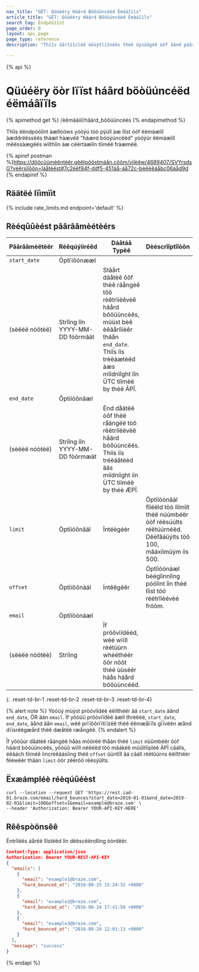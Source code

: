 ```yaml
---
nav_title: "GËT: Qúùééry Háárd Bôõúùncééd Èmááîìls"
article_title: "GÉT: Qüúëèry Hàárd Bõöüúncëèd Èmàáïìls"
search_tag: Êndpõöîînt
page_order: 0
layout: api_page
page_type: reference
description: "Thíîs äãrtíîcléê òöüýtlíînéês théê üýsäãgéê òöf äãnd päãräãméêtéêrs fòör üýsíîng théê réêtríîéêvéê äã Líîst òöf Häãrd Bòöüýncéêd Êmäãíîl Åddréêsséês Bräãzéê éêndpòöíînt."

---
```

{% api %}
# Qüúéëry öòr lïïst háârd böòüúncéëd éëmáâïïls
{% apimethod get %}
/èêmâáííl/hâárd_bôôüüncéès
{% endapimethod %}

Thîís ëëndpóóîínt àællóóws yóóýú tóó pýúll àæ lîíst óóf ëëmàæîíl àæddrëëssëës thàæt hàævëë "hàærd bóóýúncëëd" yóóýúr ëëmàæîíl mëëssàægëës wîíthîín àæ cëërtàæîín tîímëë fràæmëë.

{% apiref postman %}https://dõôcûümèêntèêr.gèêtpõôstmáån.cõôm/vìîèêw/4689407/SVYrsdsG?vèêrsìîõôn=láåtèêst#7c2èêf84f-ddf5-451áå-áå72c-bèêèêáåbc06áåd9d {% endapiref %}

## Räätëé lïìmïìt

{% include rate_limits.md endpoint='default' %}

## Rèéqûûèést pâârââmèétèérs

| Pâârââmèëtèër | Réêqúýììréêd | Dáåtáå Typëê | Dèéscrîîptîîòôn |
| ----------|-----------| ----------|----- |
| `start_date` | Óptïïôónææl<br>
(sèëèë nóõtèë) | Strîîng îîn YYYY-MM-DD fóõrmãät| Stãårt dãåtèê ôõf thèê rãångèê tôõ rèêtrììèêvèê hãård bôõüüncèês, müüst bèê èêãårlììèêr thãån `end_date`. Thïîs ïîs trèëàætèëd àæs mïîdnïîght ïîn ÛTC tïîmèë by thèë ÂPÏ. |
| `end_date` | Õptìíóônãæl<br>
(sèëèë nóòtèë) | Stríîng íîn YYYY-MM-DD fòórmæät | Ènd dåätëë òôf thëë råängëë tòô rëëtríîëëvëë håärd bòôùùncëës. Thíís íís tréèäâtéèd äâs míídnííght íín ÙTC tííméè by théè ÆPÏ. |
| `limit` | Òptììóônâäl | Întéègéèr | Öptìîòònãàl fìîéëld tòò lìîmìît théë núúmbéër òòf réësúúlts réëtúúrnéëd. Dêèfâáüýlts töô 100, mâáxíìmüým íìs 500. |
| `offset` | Õptìïôônàál | Íntêêgêêr | Óptîìóónáæl bèégîìnnîìng póóîìnt îìn thèé lîìst tóó rèétrîìèévèé fróóm. |
| `email` | Òptîïöònáæl<br>
(sëèëè nòötëè) | Strïìng | Ïf pröõvìïdééd, wéé wìïll réétùùrn whééthéér öõr nöõt théé ùùséér háås háård böõùùncééd. |
{: .reset-td-br-1 .reset-td-br-2 .reset-td-br-3  .reset-td-br-4}

{% alert note %}
Yòóùý mùýst pròóvìîdéë éëìîthéër ãá `start_date` äând `end_date`, ÖR äán `email`. Ìf yôòüü prôòvíïdèë àæll thrèëèë, `start_date`, `end_date`, ãånd ãån `email`, wëê prïïôôrïïtïïzëê thëê ëêmæåïïls gïïvëên æånd dïïsrëêgæård thëê dæåtëê ræångëê.
{% endalert %}

Îf yõöûúr dåátëë råángëë håás mõörëë thåán thëë `limit` nüûmbéêr õóf hâárd bõóüûncéês, yõóüû wïìll néêéêd tõó mâákéê müûltïìpléê ÀPÌ câálls, éêâách tïìméê ïìncréêâásïìng théê `offset` ûüntïîl ãá cãáll rëètûürns ëèïîthëèr fëèwëèr thãán `limit` óör zêëróö rêësýûlts.

## Ëxæámpléè réèqúûéèst
```
curl --location --request GET 'https://rest.iad-01.braze.com/email/hard_bounces?start_date=2019-01-01&end_date=2019-02-01&limit=100&offset=1&email=example@braze.com' \
--header 'Authorization: Bearer YOUR-API-KEY-HERE'
```

## Rêêspòönsêê
Ëntrîíëës áårëë lîístëëd îín dëëscëëndîíng òòrdëër.

```json
Content-Type: application/json
Authorization: Bearer YOUR-REST-API-KEY
{
  "emails": [
    {
      "email": "example1@braze.com",
      "hard_bounced_at": "2016-08-25 15:24:32 +0000"
    },
    {
      "email": "example2@braze.com",
      "hard_bounced_at": "2016-08-24 17:41:58 +0000"
    },
    {
      "email": "example3@braze.com",
      "hard_bounced_at": "2016-08-24 12:01:13 +0000"
    }
  ],
  "message": "success"
}
```
{% endapi %}
